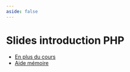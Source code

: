 ```yaml
---
aside: false
---
```


# Slides introduction PHP

<ClientOnly>
<SlidesDeck src="php" />
</ClientOnly>

- [En plus du cours](/tp/php/support.md)
- [Aide mémoire](/cheatsheets/php/)
